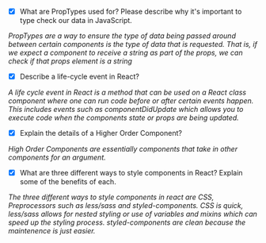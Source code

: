 - [x] What are PropTypes used for? Please describe why it's important to type check our data in JavaScript.

*PropTypes are a way to ensure the type of data being passed around between certain components is the type of data that is requested. That is, if we expect a component to receive a string as part of the props, we can check if that props element is a string* 

- [x] Describe a life-cycle event in React?

*A life cycle event in React is a method that can be used on a React class component where one can run code before or after certain events happen. This includes events such as componentDidUpdate which allows you to execute code when the components state or props are being updated.*

- [x] Explain the details of a Higher Order Component?

*High Order Components are essentially components that take in other components for an argument.*

- [x] What are three different ways to style components in React? Explain some of the benefits of each.

*The three different ways to style components in react are CSS, Preprocessors such as less/sass and styled-components. CSS is quick, less/sass allows for nested styling or use of variables and mixins which can speed up the styling process. styled-components are clean because the maintenence is just easier.*